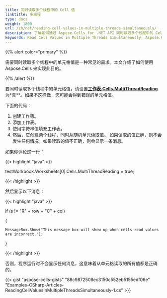 ```yaml
---
title: 同时读取多个线程中的 Cell 值
linktitle: 多线程
type: docs
weight: 1800
url: /zh/net/reading-cell-values-in-multiple-threads-simultaneously/
description: 了解如何通过 Aspose.Cells for .NET API 同时读取多个线程中的 Cell 值。
keywords: Read Cell Values in Multiple Threads Simultaneously, Aspose.Cells C# Multiple Threads, Read data in Multiple Threads
---
```

{{% alert color="primary" %}}

需要同时读取多个线程中的单元格值是一种常见的需求。本文介绍了如何使用 Aspose.Cells 来实现此目的。

{{% /alert %}}

要同时读取多个线程中的单元格值，请设置[**工作表.Cells.MultiThreadReading**](https://reference.aspose.com/cells/net/aspose.cells/cells/properties/multithreadreading)为*真**。如果不这样做，您可能会得到错误的单元格值。

下面的代码：

1. 创建工作簿。
1. 添加工作表。
1. 使用字符串值填充工作表。
1. 然后，它创建两个线程，同时从随机单元读取值。
如果读取的值正确，则不会发生任何情况。如果读取的值不正确，则会显示一条消息。

如果你评论这一行：

{{< highlight "java" >}}

 testWorkbook.Worksheets[0].Cells.MultiThreadReading = true;

{{< /highlight >}}

然后显示以下消息：

{{< highlight "java" >}}

 if (s != "R" + row + "C" + col)

{

    MessageBox.Show("This message box will show up when cells read values are incorrect.");

}

{{< /highlight >}}

否则，程序运行时不会显示任何消息，这意味着从单元格读取的所有值都是正确的。

{{< gist "aspose-cells-gists" "88c9872508ec3150c552eb5155edf06e" "Examples-CSharp-Articles-ReadingCellValuesInMultipleThreadsSimultaneously-1.cs" >}}
